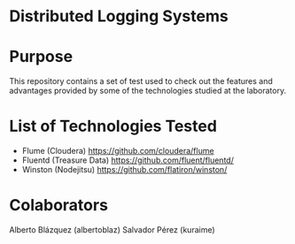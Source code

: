 Distributed Logging Systems
===========================

# Purpose
This repository contains a set of test used to check out the features and advantages provided by some of the technologies studied at the laboratory.

# List of Technologies Tested
- Flume (Cloudera) https://github.com/cloudera/flume
- Fluentd (Treasure Data) https://github.com/fluent/fluentd/
- Winston (Nodejitsu) https://github.com/flatiron/winston/

# Colaborators
Alberto Blázquez (albertoblaz)
Salvador Pérez (kuraime)

